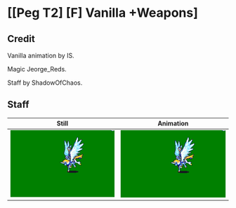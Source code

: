 # [\[Peg T2\] \[F\] Vanilla +Weapons]

## Credit

Vanilla animation by IS.

Magic Jeorge_Reds.

Staff by ShadowOfChaos.
	
## Staff

| Still | Animation |
| :---: | :-------: |
| ![Staff still](./Staff_000.png) | ![Staff animation](./Staff.gif) |
